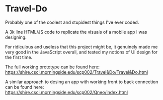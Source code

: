 # Travel-Do
Probably one of the coolest and stupidest things I've ever coded.

A 3k line HTML/JS code to replicate the visuals of a mobile app I was designing.

For ridiculous and useless that this project might be, it genuinely made me very good in the JavaScript overall, and tested my notions of UI design for the first time.

The full working prototype can be found here:
https://shire.csci.morningside.edu/scp002/Travel&Do/Travel&Do.html

A similar approach to desing an app with working front to back connection can be found here:
https://shire.csci.morningside.edu/scp002/Qneo/index.html
